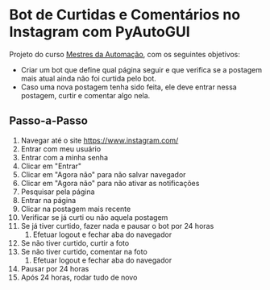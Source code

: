 # Bot de Curtidas e Comentários no Instagram com PyAutoGUI


Projeto do curso [Mestres da Automação](https://devaprender.com/), com os seguintes objetivos:

- Criar um bot que define qual página seguir e que verifica se a postagem mais atual ainda não foi curtida pelo bot. 
- Caso uma nova postagem tenha sido feita, ele deve entrar nessa postagem, curtir e comentar algo nela.



## Passo-a-Passo


1. Navegar até o site https://www.instagram.com/
1. Entrar com meu usuário
1. Entrar com a minha senha
1. Clicar em "Entrar"
1. Clicar em "Agora não" para não salvar navegador
1. Clicar em "Agora não" para não ativar as notificações
1. Pesquisar pela página
1. Entrar na página
1. Clicar na postagem mais recente
1. Verificar se já curti ou não aquela postagem
1. Se já tiver curtido, fazer nada e pausar o bot por 24 horas
   1. Efetuar logout e fechar aba do navegador
1. Se não tiver curtido, curtir a foto
1. Se não tiver curtido, comentar na foto
   1. Efetuar logout e fechar aba do navegador
1. Pausar por 24 horas
1. Após 24 horas, rodar tudo de novo